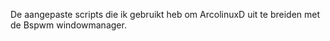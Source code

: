 De aangepaste scripts die ik gebruikt heb om ArcolinuxD uit te breiden 
met de Bspwm windowmanager.
